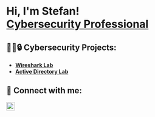 <h1>Hi, I'm Stefan! <br/><a href="https://www.linkedin.com/in/stefan-blaszczak/">Cybersecurity Professional</a></h1>

<h2>👨‍💻🔒 Cybersecurity Projects:</h2>

- <b> [Wireshark Lab](https://github.com/StefanBlaszczak/WiresharkLab)
- <b> [Active Directory Lab](https://github.com/StefanBlaszczak/ActiveDirectoryLab)

<h2> 🤳 Connect with me:</h2>

[<img align="left" alt="JoshMadakor | LinkedIn" width="22px" src="https://cdn.jsdelivr.net/npm/simple-icons@v3/icons/linkedin.svg" />][linkedin]

[linkedin]: https://www.linkedin.com/in/stefan-blaszczak

<!--
**joshmadakor1/joshmadakor1** is a ✨ _special_ ✨ repository because its `README.md` (this file) appears on your GitHub profile.

Here are some ideas to get you started:

- 🔭 I’m currently working on ...
- 🌱 I’m currently learning ...
- 👯 I’m looking to collaborate on ...
- 🤔 I’m looking for help with ...
- 💬 Ask me about ...
- 📫 How to reach me: ...
- 😄 Pronouns: ...
- ⚡ Fun fact: ...
-->
